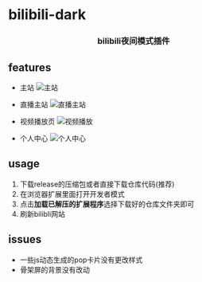 # bilibili-dark

<h3 align="center">bilibili夜间模式插件</还>

## features

- 主站
![主站](https://cdn.jsdelivr.net/gh/PancakeDogLLL/imageBed/img/bili-main.png)

- 直播主站
![直播主站](https://cdn.jsdelivr.net/gh/PancakeDogLLL/imageBed/img/bili-live.png)

- 视频播放页
![视频播放](https://cdn.jsdelivr.net/gh/PancakeDogLLL/imageBed/img/bili-video.png)

- 个人中心
![个人中心](https://cdn.jsdelivr.net/gh/PancakeDogLLL/imageBed/img/bili-space.png)

## usage

1. 下载release的压缩包或者直接下载仓库代码(推荐)
2. 在浏览器扩展里面打开开发者模式
3. 点击**加载已解压的扩展程序**选择下载好的仓库文件夹即可
4. 刷新bilibli网站

## issues

- 一些js动态生成的pop卡片没有更改样式
- 骨架屏的背景没有改动
